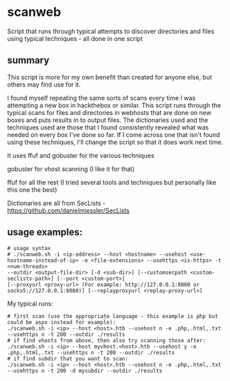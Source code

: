 # scanweb
Script that runs through typical attempts to discover directories and files using typical techniques - all done in one script

## summary

This script is more for my own benefit than created for anyone else, but others may find use for it.

I found myself repeating the same sorts of scans every time I was attempting a new box in hackthebox or similar.
This script runs through the typical scans for files and directories in webhosts that are done on new boxes and puts results in to output files.
The dictionaries used and the techniques used are those that I found consistently revealed what was needed on every box I've done so far. If I come across
one that isn't found using these techniques, I'll change the script so that it does work next time.

It uses ffuf and gobuster for the various techniques

gobuster for vhost scanning (I like it for that)

ffuf for all the rest (I tried several tools and techniques but personally like this one the best)

Dictionaries are all from SecLists - https://github.com/danielmiessler/SecLists

## usage examples:

    # usage syntax
    # ./scanweb.sh -i <ip-address> --host <hostname> --usehost <use-hostname-instead-of-ip> -e <file-extensions> --usehttps <is-https> -t <num-threads> 
    --outdir <output-file-dir> [-d <sub-dir>] [--customsecpath <custom-seclists-path>] [--port <custom-port>] 
    [--proxyurl <proxy-url> (For example: http://127.0.0.1:8080 or socks5://127.0.0.1:8080)] [--replayproxyurl <replay-proxy-url>]

My typical runs:

    # first scan (use the appropriate language - this example is php but could be aspx instead for example):
    ./scanweb.sh -i <ip> --host <host>.htb --usehost n -e .php,.html,.txt --usehttps n -t 200 --outdir ./results
    # if find vhosts from above, then also try scanning those after:
    ./scanweb.sh -i <ip> --host myvhost.<host>.htb --usehost y -e .php,.html,.txt --usehttps n -t 200 --outdir ./results
    # if find subdir that you want to scan:
    ./scanweb.sh -i <ip> --host <host>.htb --usehost n -e .php,.html,.txt --usehttps n -t 200 -d mysubdir --outdir ./results

